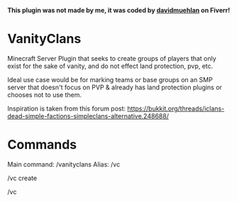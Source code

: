 **This plugin was not made by me, it was coded by [davidmuehlan](https://www.fiverr.com/davidmuehlan) on Fiverr!**

# VanityClans

Minecraft Server Plugin that seeks to create groups of players that only exist for the sake of vanity, and do not effect land protection, pvp, etc.

Ideal use case would be for marking teams or base groups on an SMP server that doesn't focus on PVP & already has land protection plugins or chooses not to use them.

Inspiration is taken from this forum post:
https://bukkit.org/threads/iclans-dead-simple-factions-simpleclans-alternative.248688/

# Commands
Main command: /vanityclans
Alias: /vc

/vc create <name>

/vc 

